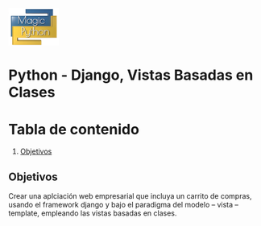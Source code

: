 <img src="../../images/LogoMagicPython.png" width="100">

# Python - Django, Vistas Basadas en Clases

# Tabla de contenido
1. [Objetivos](#objectives)


## Objetivos <a name="objectives"></a>
Crear una aplciación web empresarial que incluya un carrito de compras, usando el framework django y bajo el paradigma del modelo – vista – template, empleando las vistas basadas en clases.